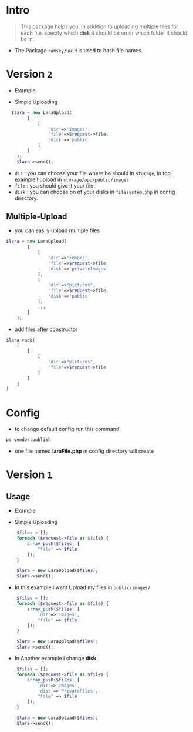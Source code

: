 # Intro

> This package helps you, in addition to uploading multiple files for each file, specify which **disk** it should be on or which folder it should be in.

- The Package `ramsey/uuid` is used to hash file names.

# Version `2`

- Example

* Simple Uploading

```php
  $lara = new LaraUpload(
        [
            [
                'dir'=>'images',
                'file'=>$request->file,
                'disk'=>'public'
            ]
        ]
    );
    $lara->send();
```

- `dir` : you can choose your file where be should in `storage`, in top example I upload in `storage/app/public/images`
- `file` : you should give it your file.
- `disk` : you can choose on of your disks in `filesystem.php` in config directory.

## Multiple-Upload

- you can easily upload multiple files

```php
$lara = new LaraUpload(
        [
            [
                'dir'=>'images',
                'file'=>$request->file,
                'disk'=>'privateImages'
            ],
            [
                'dir'=>"pictures",
                'file'=>$request->file,
                'disk'=>'public'
            ],
            ...
        ]
    );
```

- add files after constructor

```php
$lara->add(
    [
        [
            [
                'dir'=>"pictures",
                'file'=>$request->file
            ]
        ]
    ]
)
```

# Config

- to change default config run this command

```bash
pa vendor:publish
```

- one file named **laraFile.php** in config directory will create

# Version `1`

## Usage

- Example

* Simple Uploading

```php
    $files = [];
    foreach ($request->file as $file) {
        array_push($files, [
            "file" => $file
        ]);
    }

    $lara = new LaraUpload($files);
    $lara->send();
```

- In this example I want Upload my files in `public/images/`

```php
    $files = [];
    foreach ($request->file as $file) {
        array_push($files, [
            'dir'=>'images',
            "file" => $file
        ]);
    }

    $lara = new LaraUpload($files);
    $lara->send();
```

- In Another example I change **disk**

```php
    $files = [];
    foreach ($request->file as $file) {
        array_push($files, [
            'dir'=>'images',
            'disk'=>'PrivateFiles',
            "file" => $file
        ]);
    }

    $lara = new LaraUpload($files);
    $lara->send();
```

